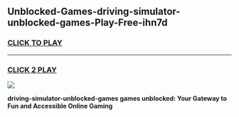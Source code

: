 
## Unblocked-Games-driving-simulator-unblocked-games-Play-Free-ihn7d
<h3>
<a href="https://premium76.site?title=driving-simulator-unblocked-games&ref=10A">CLICK TO PLAY</a></h3>
<hr>

<h3>
<a href="https://premium76.site?title=driving-simulator-unblocked-games&ref=10A">CLICK 2 PLAY</a>
  
</h3>

<a href="https://premium76.site?title=driving-simulator-unblocked-games&ref=10A"><img src="https://clearcache.store/games.png"></a>


**driving-simulator-unblocked-games games unblocked: Your Gateway to Fun and Accessible Online Gaming**

